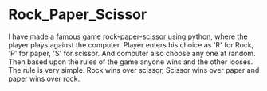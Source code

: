 # Rock_Paper_Scissor
I have made a famous game rock-paper-scissor using python, where the player plays against the computer. Player enters his choice as 'R' for Rock, 'P' for paper, 'S' for scissor. And computer also choose any one at random. Then based upon the  rules of the game anyone wins and the other looses. The rule is very simple. Rock wins over scissor, Scissor wins over paper and paper wins over rock.
